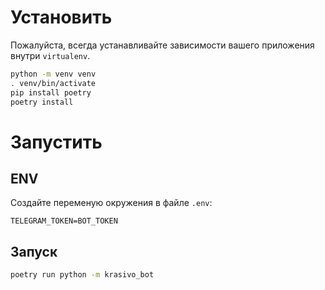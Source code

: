 # Установить
Пожалуйста, всегда устанавливайте зависимости вашего приложения внутри `virtualenv`.
```bash
python -m venv venv
. venv/bin/activate
pip install poetry
poetry install
```
# Запустить
## ENV
Создайте переменую окружения в файле `.env`:
```env
TELEGRAM_TOKEN=BOT_TOKEN
```
## Запуск
```bash
poetry run python -m krasivo_bot
```
